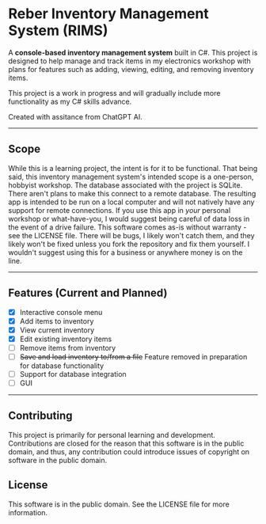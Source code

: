 # Reber Inventory Management System (RIMS)

A **console-based inventory management system** built in C#. This project is designed to help manage and track items in my electronics workshop with plans for features such as adding, viewing, editing, and removing inventory items. 

This project is a work in progress and will gradually include more functionality as my C# skills advance.

Created with assitance from ChatGPT AI.

---

## Scope

While this is a learning project, the intent is for it to be functional. That being said, this inventory management system's intended scope is a one-person, hobbyist workshop. The database associated with the project is SQLite. There aren't plans to make this connect to a remote database. The resulting app is intended to be run on a local computer and will not natively have any support for remote connections. If you use this app in _your_ personal workshop or what-have-you, I would suggest being careful of data loss in the event of a drive failure. This software comes as-is without warranty - see the LICENSE file. There will be bugs, I likely won't catch them, and they likely won't be fixed unless you fork the repository and fix them yourself. I wouldn't suggest using this for a business or anywhere money is on the line.

---

## Features (Current and Planned)

- [x] Interactive console menu
- [x] Add items to inventory
- [x] View current inventory
- [x] Edit existing inventory items
- [ ] Remove items from inventory
- [ ] ~~Save and load inventory to/from a file~~ Feature removed in preparation for database functionality
- [ ] Support for database integration
- [ ] GUI

---

## Contributing

This project is primarily for personal learning and development. Contributions are closed for the reason that this software is in the public domain, and thus, any contribution could introduce issues of copyright on software in the public domain.

## License

This software is in the public domain. See the LICENSE file for more information.
